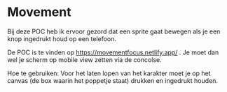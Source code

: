 # Movement
Bij deze POC heb ik ervoor gezord dat een sprite gaat bewegen als je een knop ingedrukt houd op een telefoon.

De POC is te vinden op https://movementfocus.netlify.app/ . Je moet dan wel je scherm op mobile view zetten via de concolse. 

Hoe te gebruiken:
Voor het laten lopen van het karakter moet je op het canvas (de box waarin het poppetje staat) drukken en ingedrukt houden.
